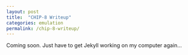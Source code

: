 ```yaml
---
layout: post
title:  "CHIP-8 Writeup"
categories: emulation
permalink: /chip-8-writeup/
---
```


Coming soon. Just have to get Jekyll working on my computer again...
